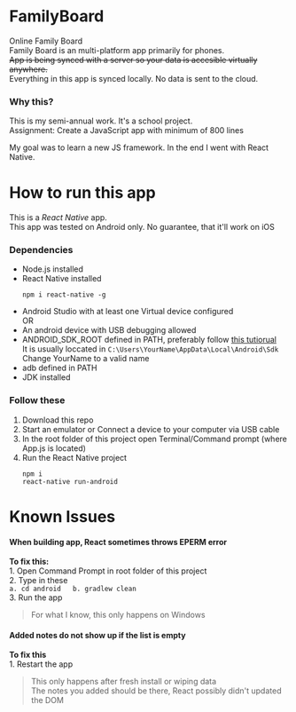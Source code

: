 # FamilyBoard
Online Family Board  
Family Board is an multi-platform app primarily for phones.  
~~App is being synced with a server so your data is accesible virtually anywhere.~~  
Everything in this app is synced locally. No data is sent to the cloud.

### Why this?
This is my semi-annual work. It's a school project.  
Assignment: Create a JavaScript app with minimum of 800 lines

My goal was to learn a new JS framework. In the end I went with React Native.

# How to run this app
This is a _React Native_ app.  
This app was tested on Android only. No guarantee, that it'll work on iOS

### Dependencies  
- Node.js installed  
- React Native installed  
    ````
    npm i react-native -g
    ````
- Android Studio with at least one Virtual device configured  
OR
- An android device with USB debugging allowed  
- ANDROID_SDK_ROOT defined in PATH, preferably follow [this tutiorual](https://stackoverflow.com/a/48155800)  
    It is usually loccated in  `C:\Users\YourName\AppData\Local\Android\Sdk`  
    Change YourName to a valid name  
- adb defined in PATH  
- JDK installed

### Follow these  
1. Download this repo
2. Start an emulator or Connect a device to your computer via USB cable
3. In the root folder of this project open Terminal/Command prompt (where App.js is located)  
4. Run the React Native project  
    ````
    npm i  
    react-native run-android  
    ````

# Known Issues
#### When building app, React sometimes throws EPERM error  
**To fix this:**  
    1. Open Command Prompt in root folder of this project  
    2. Type in these  
        ````
        a. cd android  
        b. gradlew clean  
        ````  
    3. Run the app  

>For what I know, this only happens on Windows  

#### Added notes do not show up if the list is empty  
**To fix this**  
    1. Restart the app  

>This only happens after fresh install or wiping data  
>The notes you added should be there, React possibly didn't updated the DOM
